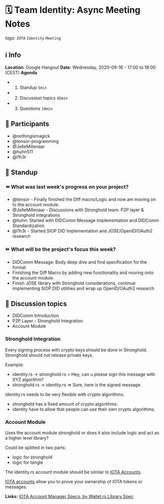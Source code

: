# 🗓️ Team Identity: Async Meeting Notes
###### tags: `IOTA` `Identity` `Meeting`

## ℹ️ Info
**Location**: Google Hangout
**Date**: Wednesday, 2020-09-16 - 17:00 to 18:00 (CEST) 
**Agenda**
- 1. Standup `5min`
- 2. Discussion topics `45min`
- 3. Questions `10min`

## 👥 Participants
- @nothingismagick
- @tensor-programming
- @JelleMillenaar
- @huhn511
- @l1h3r

## 🙋‍ Standup

### ⏪ What was last week's progress on your project?
- @tensor - Finally finished the Diff macro/Logic and now am moving on to the account module. 
- @JelleMillenaar - Discussions with Stronghold team: P2P layer & Stronghold integrations
- @huhn: Started with DIDComm Message Implementation and DIDComm Standardization
- @l1h3r - Started SIOP DID Implementation and JOSE/OpenID/OAuth2 research

### ⏩ What will be the project's focus this week?
- DIDComm Message: Body deep dive and find specification for the format
- Finishing the Diff Macro by adding new functionality and moving onto the account module. 
- Finish JOSE library with Stronghold considerations, continue implementing SIOP DID utilities and wrap up OpenID/OAuth2 research

## 💬 Discussion topics
- DIDComm Introduction
- P2P Layer - Stronghold Integration
- Account Module

### Stronghold Integration
Every signing process with crypto keys should be done in Stronghold. Stronghold should not release private keys.

Example: 
- identity.rs -> stronghold.rs = Hey, can u please sign this message with XYZ algorithm?
- stronghold.rs -> identity.rs => Sure, here is the signed message.


identity.rs needs to be very flexible with crypto algorithms. 

- stronghold has a fixed amount of crypto algorithms.
- identity have to allow that people can use their own crypto algorithms.



### Account Module

Uses the account module stronghold or does it also include logic and act as a higher level library?  

Could be splitted in two parts:
- logic for stronghold
- logic for tangle

The identity.rs account module should be similar to [IOTA Accounts](https://docs.iota.org/docs/getting-started/1.1/accounts/overview).

[IOTA accounts](https://docs.iota.org/docs/getting-started/1.1/accounts/overview) allow you to prove your ownership of IOTA tokens or messages. 

**Links:**
[IOTA Account Manager Specs, by Wallet.rs Library Spec](https://github.com/iotaledger/wallet.rs/blob/master/specs/wallet-ENGINEERING-SPEC-0000.md#account-manager)
